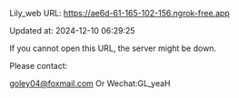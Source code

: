 Lily_web URL: https://ae6d-61-165-102-156.ngrok-free.app

Updated at: 2024-12-10 06:29:25

If you cannot open this URL, the server might be down.

Please contact: 

goley04@foxmail.com Or Wechat:GL_yeaH